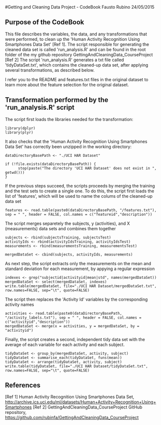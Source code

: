 #Getting and Cleaning Data Project - CodeBook
Fausto Rubino
24/05/2015

## Purpose of the CodeBook
This file describes the variables, the data, and any transformations that were performed, to clean up the 'Human Activity Recognition Using Smartphones Data Set' [Ref 1].
The script responsible for generating the cleaned data set is called 'run_analysis.R' and can be found in the root folder of the my github repository GettingAndCleaningData_CourseProject [Ref 2]
The script 'run_analysis.R' generates a txt file called 'tidyDataSet.txt', which contains the cleaned-up data set, after applying several transformations, as described below.

I refer you to the README and features.txt files in the original dataset to learn more about the feature selection for the original dataset.

## Transformation performed by the 'run_analysis.R' script
The script first loads the libraries needed for the transformation:
```
library(dplyr)
library(plyr)
```
It also checks that the 'Human Activity Recognition Using Smartphones Data Set' has correctly been unzipped in the working directory:
```
dataDirectoryBasePath <- "./UCI HAR Dataset"

if (!file.exists(dataDirectoryBasePath)) {
      stop(paste("The directory 'UCI HAR Dataset' does not exist in ", getwd()))
}
```

If the previous steps succeed, the scripts proceeds by merging the training and the test sets to create a single one.
To do this, the script first loads the list of 'features', which will be used to name the colums of the cleaned-up data set 
```
features <- read.table(paste0(dataDirectoryBasePath, "/features.txt"), sep = " ", header = FALSE, col.names = c("featureid","description"))
```
The script merges separetely the subjects, y (activities), and X (measurements) data sets and combines them together  
```
subjects <- rbind(subjectsTraining, subjectsTest)
activityIds <- rbind(activityIdsTraining, activityIdsTest)
measurements <- rbind(measurementsTraining, measurementsTest)

mergedDataSet <- cbind(subjects, activityIds, measurements)
```

As next step, the script extracts only the measurements on the mean and standard deviation for each measurement, by appying a regular expression
```
indexes <- grep("subjectid|activityid|mean|std", names(mergedDataSet))
mergedDataSet <- select(mergedDataSet, indexes)
write.table(mergedDataSet, file="./UCI HAR Dataset/mergedDataSet.txt",  row.names=FALSE, sep="\t", quote=FALSE)
```
The script then replaces the 'Activity Id' variables by the corresponding activity names
```
activities <- read.table(paste0(dataDirectoryBasePath, "/activity_labels.txt"), sep = " ", header = FALSE, col.names = c("activityid","description"))
mergedDataSet <- merge(x = activities, y = mergedDataSet, by = "activityid")
```
Finally, the script creates a second, independent tidy data set with the average of each variable for each activity and each subject.
```
tidyDataSet <- group_by(mergedDataSet, activity, subject)
tidyDataSet <- summarise_each(tidyDataSet, funs(mean))
tidyDataSet <- arrange(tidyDataSet, activity, subject)
write.table(tidyDataSet, file="./UCI HAR Dataset/tidyDataSet.txt",  row.names=FALSE, sep="\t", quote=FALSE)
```


## References
[Ref 1] Human Activity Recognition Using Smartphones Data Set, http://archive.ics.uci.edu/ml/datasets/Human+Activity+Recognition+Using+Smartphones
[Ref 2] GettingAndCleaningData_CourseProject GitHub repository, https://github.com/rubinfa/GettingAndCleaningData_CourseProject
